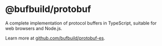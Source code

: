 # @bufbuild/protobuf

A complete implementation of protocol buffers in TypeScript, 
suitable for web browsers and Node.js.

Learn more at [github.com/bufbuild/protobuf-es](github.com/bufbuild/protobuf-es).
